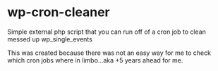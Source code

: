 # wp-cron-cleaner
Simple external php script that you can run off of a cron job to clean messed up wp_single_events

This was created because there was not an easy way for me to check which cron jobs where in limbo...aka +5 years ahead for me.
